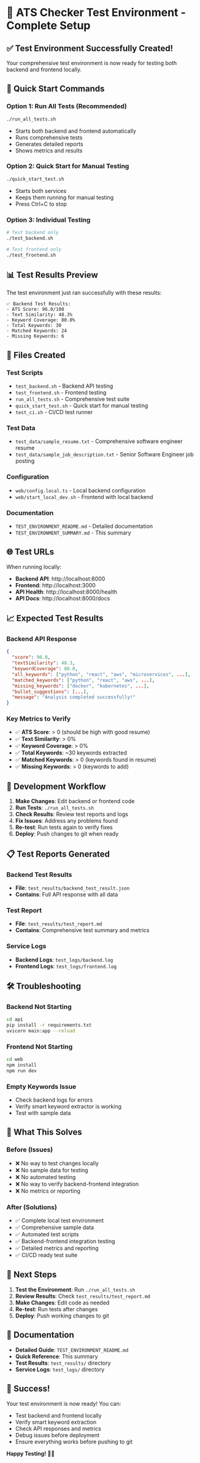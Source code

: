 # 🧪 ATS Checker Test Environment - Complete Setup

## ✅ **Test Environment Successfully Created!**

Your comprehensive test environment is now ready for testing both backend and frontend locally.

## 🚀 **Quick Start Commands**

### **Option 1: Run All Tests (Recommended)**
```bash
./run_all_tests.sh
```
- Starts both backend and frontend automatically
- Runs comprehensive tests
- Generates detailed reports
- Shows metrics and results

### **Option 2: Quick Start for Manual Testing**
```bash
./quick_start_test.sh
```
- Starts both services
- Keeps them running for manual testing
- Press Ctrl+C to stop

### **Option 3: Individual Testing**
```bash
# Test backend only
./test_backend.sh

# Test frontend only  
./test_frontend.sh
```

## 📊 **Test Results Preview**

The test environment just ran successfully with these results:

```
✅ Backend Test Results:
- ATS Score: 96.0/100
- Text Similarity: 48.3%
- Keyword Coverage: 80.0%
- Total Keywords: 30
- Matched Keywords: 24
- Missing Keywords: 6
```

## 📁 **Files Created**

### **Test Scripts**
- `test_backend.sh` - Backend API testing
- `test_frontend.sh` - Frontend testing
- `run_all_tests.sh` - Comprehensive test suite
- `quick_start_test.sh` - Quick start for manual testing
- `test_ci.sh` - CI/CD test runner

### **Test Data**
- `test_data/sample_resume.txt` - Comprehensive software engineer resume
- `test_data/sample_job_description.txt` - Senior Software Engineer job posting

### **Configuration**
- `web/config.local.ts` - Local backend configuration
- `web/start_local_dev.sh` - Frontend with local backend

### **Documentation**
- `TEST_ENVIRONMENT_README.md` - Detailed documentation
- `TEST_ENVIRONMENT_SUMMARY.md` - This summary

## 🌐 **Test URLs**

When running locally:
- **Backend API**: http://localhost:8000
- **Frontend**: http://localhost:3000
- **API Health**: http://localhost:8000/health
- **API Docs**: http://localhost:8000/docs

## 📈 **Expected Test Results**

### **Backend API Response**
```json
{
  "score": 96.0,
  "textSimilarity": 48.3,
  "keywordCoverage": 80.0,
  "all_keywords": ["python", "react", "aws", "microservices", ...],
  "matched_keywords": ["python", "react", "aws", ...],
  "missing_keywords": ["docker", "kubernetes", ...],
  "bullet_suggestions": [...],
  "message": "Analysis completed successfully!"
}
```

### **Key Metrics to Verify**
- ✅ **ATS Score**: > 0 (should be high with good resume)
- ✅ **Text Similarity**: > 0%
- ✅ **Keyword Coverage**: > 0%
- ✅ **Total Keywords**: ~30 keywords extracted
- ✅ **Matched Keywords**: > 0 (keywords found in resume)
- ✅ **Missing Keywords**: > 0 (keywords to add)

## 🔧 **Development Workflow**

1. **Make Changes**: Edit backend or frontend code
2. **Run Tests**: `./run_all_tests.sh`
3. **Check Results**: Review test reports and logs
4. **Fix Issues**: Address any problems found
5. **Re-test**: Run tests again to verify fixes
6. **Deploy**: Push changes to git when ready

## 📋 **Test Reports Generated**

### **Backend Test Results**
- **File**: `test_results/backend_test_result.json`
- **Contains**: Full API response with all data

### **Test Report**
- **File**: `test_results/test_report.md`
- **Contains**: Comprehensive test summary and metrics

### **Service Logs**
- **Backend Logs**: `test_logs/backend.log`
- **Frontend Logs**: `test_logs/frontend.log`

## 🛠️ **Troubleshooting**

### **Backend Not Starting**
```bash
cd api
pip install -r requirements.txt
uvicorn main:app --reload
```

### **Frontend Not Starting**
```bash
cd web
npm install
npm run dev
```

### **Empty Keywords Issue**
- Check backend logs for errors
- Verify smart keyword extractor is working
- Test with sample data

## 🎯 **What This Solves**

### **Before (Issues)**
- ❌ No way to test changes locally
- ❌ No sample data for testing
- ❌ No automated testing
- ❌ No way to verify backend-frontend integration
- ❌ No metrics or reporting

### **After (Solutions)**
- ✅ Complete local test environment
- ✅ Comprehensive sample data
- ✅ Automated test scripts
- ✅ Backend-frontend integration testing
- ✅ Detailed metrics and reporting
- ✅ CI/CD ready test suite

## 🚀 **Next Steps**

1. **Test the Environment**: Run `./run_all_tests.sh`
2. **Review Results**: Check `test_results/test_report.md`
3. **Make Changes**: Edit code as needed
4. **Re-test**: Run tests after changes
5. **Deploy**: Push working changes to git

## 📖 **Documentation**

- **Detailed Guide**: `TEST_ENVIRONMENT_README.md`
- **Quick Reference**: This summary
- **Test Results**: `test_results/` directory
- **Service Logs**: `test_logs/` directory

## 🎉 **Success!**

Your test environment is now ready! You can:
- Test backend and frontend locally
- Verify smart keyword extraction
- Check API responses and metrics
- Debug issues before deployment
- Ensure everything works before pushing to git

**Happy Testing!** 🧪✨


